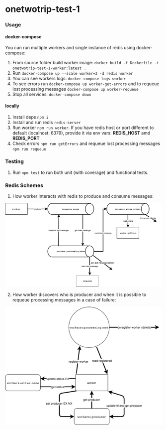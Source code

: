 # onetwotrip-test-1

### Usage

#### docker-compose
You can run multiple workers and single instance of redis using docker-compose:
 1. From source folder build worker image: ```docker build -f Dockerfile -t onetwotrip-test-1-worker:latest .```
 2. Run ```docker-compose up --scale worker=3 -d redis worker```
 3. You can see workers logs: ```docker-compose logs worker```
 4. To see errors run ```docker-compose up worker-get-errors``` and to requeue lost processing messages ```docker-compose up worker-requeue```
 5. Stop all services: ```docker-compose down```

#### locally
1. Install deps ```npm i```
2. Install and run redis ```redis-server```
3. Run worker ```npm run worker```. If you have redis host or port different to default (localhost: 6379), provide it via env vars: __REDIS_HOST__ amd __REDIS_PORT__
4. Check errors ```npm run getErrors``` and requeue lost processing messages ```npm run requeue```

### Testing
1. Run ```npm test``` to run both unit (with coverage) and functional tests.

### Redis Schemes
1. How worker interacts with redis to produce and consume messages:

![Message Broker](resources/messageBroker.png)

2. How worker discovers who is producer and when it is possible to requeue processing messages in a case of failure:

![Service Discovery](resources/serviceDiscovery.png)